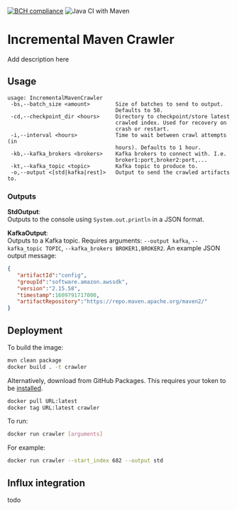 [![BCH compliance](https://bettercodehub.com/edge/badge/fasten-project/incremental-maven-crawler?branch=main)](https://bettercodehub.com/) ![Java CI with Maven](https://github.com/fasten-project/incremental-maven-crawler/workflows/Java%20CI%20with%20Maven/badge.svg)
# Incremental Maven Crawler
Add description here

## Usage
```
usage: IncrementalMavenCrawler
 -bs,--batch_size <amount>        Size of batches to send to output.
                                  Defaults to 50.
 -cd,--checkpoint_dir <hours>     Directory to checkpoint/store latest
                                  crawled index. Used for recovery on
                                  crash or restart.
 -i,--interval <hours>            Time to wait between crawl attempts (in
                                  hours). Defaults to 1 hour.
 -kb,--kafka_brokers <brokers>    Kafka brokers to connect with. I.e.
                                  broker1:port,broker2:port,...
 -kt,--kafka_topic <topic>        Kafka topic to produce to.
 -o,--output <[std|kafka|rest]>   Output to send the crawled artifacts to.
```

### Outputs
**StdOutput**:   
Outputs to the console using `System.out.println` in a JSON format.

**KafkaOutput**:  
Outputs to a Kafka topic. Requires arguments: `--output kafka`, `--kafka_topic TOPIC`, `--kafka_brokers BROKER1,BROKER2`.
An example JSON output message:
```json
{
   "artifactId":"config",
   "groupId":"software.amazon.awssdk",
   "version":"2.15.58",
   "timestamp":1609791717000,
   "artifactRepository":"https://repo.maven.apache.org/maven2/"
}
```

## Deployment
To build the image:
```bash
mvn clean package
docker build . -t crawler
```
Alternatively, download from GitHub Packages. This requires your token to be [installed](https://docs.github.com/en/packages/guides/configuring-docker-for-use-with-github-packages).
```bash
docker pull URL:latest 
docker tag URL:latest crawler
```

To run:
```bash
docker run crawler [arguments]
```

For example:
```bash
docker run crawler --start_index 682 --output std
```

## Influx integration
todo